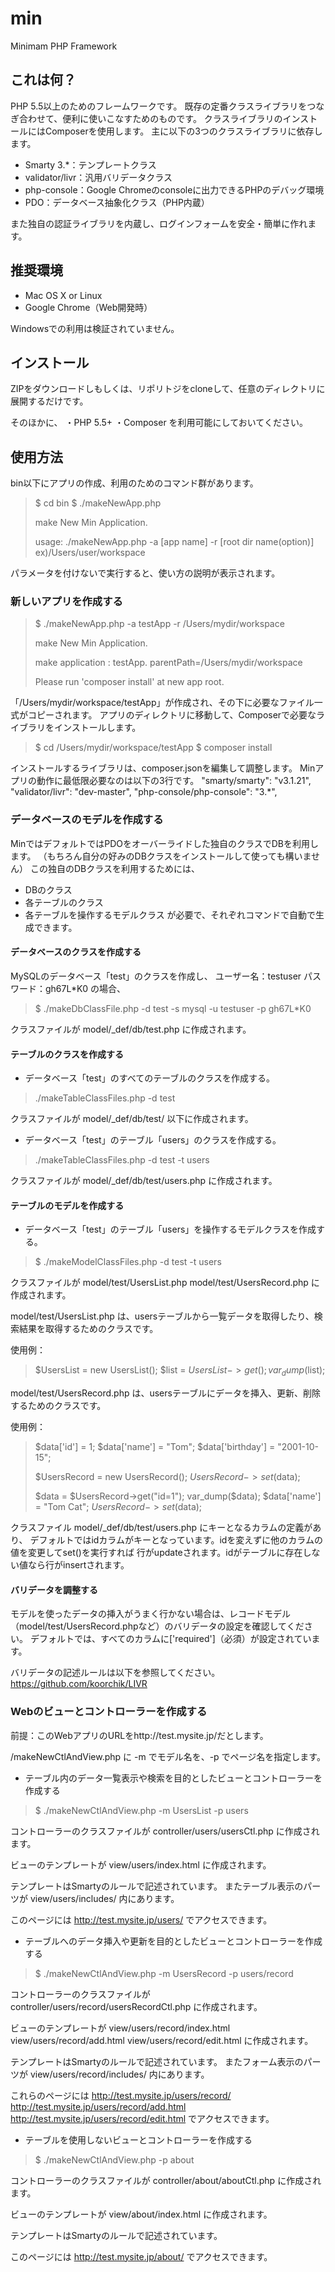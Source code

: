 # min
Minimam PHP Framework

## これは何？
PHP 5.5以上のためのフレームワークです。
既存の定番クラスライブラリをつなぎ合わせて、便利に使いこなすためのものです。
クラスライブラリのインストールにはComposerを使用します。
主に以下の3つのクラスライブラリに依存します。
* Smarty 3.*：テンプレートクラス
* validator/livr：汎用バリデータクラス
* php-console：Google Chromeのconsoleに出力できるPHPのデバッグ環境
* PDO：データベース抽象化クラス（PHP内蔵）

また独自の認証ライブラリを内蔵し、ログインフォームを安全・簡単に作れます。

## 推奨環境

* Mac OS X or Linux
* Google Chrome（Web開発時）

Windowsでの利用は検証されていません。

## インストール

ZIPをダウンロードしもしくは、リポリトジをcloneして、任意のディレクトリに展開するだけです。

そのほかに、
・PHP 5.5+
・Composer
を利用可能にしておいてください。

## 使用方法

bin以下にアプリの作成、利用のためのコマンド群があります。

>$ cd bin
>$ ./makeNewApp.php
>
>make New Min Application.
>
>usage: ./makeNewApp.php
> -a [app name]
> -r [root dir name(option)] ex)/Users/user/workspace
>

パラメータを付けないで実行すると、使い方の説明が表示されます。

### 新しいアプリを作成する
> $ ./makeNewApp.php -a testApp -r /Users/mydir/workspace
>
>make New Min Application.
>
>make application : testApp.
>parentPath=/Users/mydir/workspace
>
>
>Please run 'composer install' at new app root.
>

「/Users/mydir/workspace/testApp」が作成され、その下に必要なファイル一式がコピーされます。
アプリのディレクトリに移動して、Composerで必要なライブラリをインストールします。

>$ cd /Users/mydir/workspace/testApp
>$ composer install

インストールするライブラリは、composer.jsonを編集して調整します。
Minアプリの動作に最低限必要なのは以下の3行です。
"smarty/smarty": "v3.1.21",
"validator/livr": "dev-master",
"php-console/php-console": "3.*",

### データベースのモデルを作成する

MinではデフォルトではPDOをオーバーライドした独自のクラスでDBを利用します。
（もちろん自分の好みのDBクラスをインストールして使っても構いません）
この独自のDBクラスを利用するためには、
* DBのクラス
* 各テーブルのクラス
* 各テーブルを操作するモデルクラス
が必要で、それぞれコマンドで自動で生成できます。

#### データベースのクラスを作成する

MySQLのデータベース「test」のクラスを作成し、
ユーザー名：testuser
パスワード：gh67L*K0
の場合、

>$ ./makeDbClassFile.php -d test -s mysql -u testuser -p gh67L*K0

クラスファイルが model/_def/db/test.php に作成されます。

#### テーブルのクラスを作成する

* データベース「test」のすべてのテーブルのクラスを作成する。

> ./makeTableClassFiles.php -d test

クラスファイルが model/_def/db/test/ 以下に作成されます。


* データベース「test」のテーブル「users」のクラスを作成する。

> ./makeTableClassFiles.php -d test -t users

クラスファイルが model/_def/db/test/users.php に作成されます。

#### テーブルのモデルを作成する

* データベース「test」のテーブル「users」を操作するモデルクラスを作成する。

>$ ./makeModelClassFiles.php -d test -t users


クラスファイルが 
model/test/UsersList.php
model/test/UsersRecord.php
に作成されます。

model/test/UsersList.php は、usersテーブルから一覧データを取得したり、検索結果を取得するためのクラスです。

使用例：
>$UsersList = new UsersList();
>$list = $UsersList->get();
>var_dump($list);

model/test/UsersRecord.php は、usersテーブルにデータを挿入、更新、削除するためのクラスです。

使用例：
>$data['id'] = 1;
>$data['name'] = "Tom";
>$data['birthday'] = "2001-10-15";
>
>$UsersRecord = new UsersRecord();
>$UsersRecord->set($data);
>
>$data = $UsersRecord->get("id=1");
>var_dump($data);
>$data['name'] = "Tom Cat";
>$UsersRecord->set($data);

クラスファイル model/_def/db/test/users.php にキーとなるカラムの定義があり、
デフォルトではidカラムがキーとなっています。idを変えずに他のカラムの値を変更してset()を実行すれば
行がupdateされます。idがテーブルに存在しない値なら行がinsertされます。

#### バリデータを調整する

モデルを使ったデータの挿入がうまく行かない場合は、レコードモデル（model/test/UsersRecord.phpなど）のバリデータの設定を確認してください。
デフォルトでは、すべてのカラムに['required']（必須）が設定されています。

バリデータの記述ルールは以下を参照してください。
https://github.com/koorchik/LIVR


### Webのビューとコントローラーを作成する

前提：このWebアプリのURLをhttp://test.mysite.jp/だとします。

/makeNewCtlAndView.php に -m でモデル名を、-p でページ名を指定します。


* テーブル内のデータ一覧表示や検索を目的としたビューとコントローラーを作成する

>$ ./makeNewCtlAndView.php -m UsersList -p users

コントローラーのクラスファイルが
controller/users/usersCtl.php
に作成されます。

ビューのテンプレートが
view/users/index.html
に作成されます。

テンプレートはSmartyのルールで記述されています。
またテーブル表示のパーツが view/users/includes/ 内にあります。

このページには
http://test.mysite.jp/users/
でアクセスできます。


* テーブルへのデータ挿入や更新を目的としたビューとコントローラーを作成する

>$ ./makeNewCtlAndView.php -m UsersRecord -p users/record

コントローラーのクラスファイルが
controller/users/record/usersRecordCtl.php
に作成されます。

ビューのテンプレートが
view/users/record/index.html
view/users/record/add.html
view/users/record/edit.html
に作成されます。

テンプレートはSmartyのルールで記述されています。
またフォーム表示のパーツが view/users/record/includes/ 内にあります。

これらのページには
http://test.mysite.jp/users/record/
http://test.mysite.jp/users/record/add.html
http://test.mysite.jp/users/record/edit.html
でアクセスできます。

* テーブルを使用しないビューとコントローラーを作成する

>$ ./makeNewCtlAndView.php -p about

コントローラーのクラスファイルが
controller/about/aboutCtl.php
に作成されます。

ビューのテンプレートが
view/about/index.html
に作成されます。

テンプレートはSmartyのルールで記述されています。

このページには
http://test.mysite.jp/about/
でアクセスできます。





